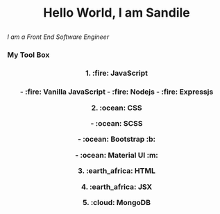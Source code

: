 <h1 align="center">Hello World, I am Sandile</h1>


## <p align="center">
 _I am a Front End Software Engineer_
</p>


### My Tool Box 

<h3 align="center">1. :fire: JavaScript<h3/>
    <p align="center">- :fire: Vanilla JavaScript
    - :fire: Nodejs
    - :fire: Expressjs</p>
<p align="center">2. :ocean: CSS</p>
    <p align="center">- :ocean: SCSS</p>
    <p align="center">- :ocean: Bootstrap :b:</p>
    <p align="center">- :ocean: Material UI :m:</p>
<p align="center">3. :earth_africa: HTML</p>
<p align="center">4. :earth_africa: JSX</p>
<p align="center">5. :cloud: MongoDB</p>

